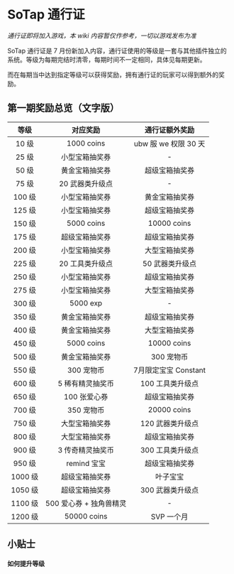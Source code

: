 # SoTap 通行证

*通行证即将加入游戏，本 wiki 内容暂仅作参考，一切以游戏发布为准*

SoTap 通行证是 7 月份新加入内容，通行证使用的等级是一套与其他插件独立的系统。等级为每期完结时清零，每期时间不一定相同，具体见每期更新。

而在每期当中达到指定等级可以获得奖励，拥有通行证的玩家可以得到额外的奖励。

## 第一期奖励总览（文字版）

| 等级 | 对应奖励 | 通行证额外奖励 |
|:-:|:-:|:-:|
| 10 级 | 1000 coins | ubw 服 we 权限 30 天 |
| 25 级 | 小型宝箱抽奖券 | - |
| 50 级 | 黄金宝箱抽奖券 | 超级宝箱抽奖券 |
| 75 级 | 20 武器类升级点 | - |
| 100 级 | 小型宝箱抽奖券 | 黄金宝箱抽奖券 |
| 125 级 | 小型宝箱抽奖券 | 超级宝箱抽奖券 |
| 150 级 | 5000 coins | 10000 coins |
| 175 级 | 超级宝箱抽奖券 | 超级宝箱抽奖券 |
| 200 级 | 小型宝箱抽奖券 | 大型宝箱抽奖券 |
| 225 级 | 20 工具类升级点 | 50 武器类升级点 |
| 250 级 | 小型宝箱抽奖券 | 超级宝箱抽奖券 |
| 275 级 | 小型宝箱抽奖券 | 大型宝箱抽奖券 |
| 300 级 | 5000 exp | - |
| 350 级 | 黄金宝箱抽奖券 | 超级宝箱抽奖券 |
| 400 级 | 黄金宝箱抽奖券 | 大型宝箱抽奖券 |
| 450 级 | 5000 coins | 10000 coins |
| 500 级 | 黄金宝箱抽奖券 | 300 宠物币 |
| 550 级 | 300 宠物币 | 7月限定宝宝 Constant |
| 600 级 | 5 稀有精灵抽奖币 | 100 工具类升级点 |
| 650 级 | 100 张爱心券 | 超级宝箱抽奖券 |
| 700 级 | 350 宠物币 | 20000 coins |
| 750 级 | 大型宝箱抽奖券 | 120 武器类升级点 |
| 800 级 | 大型宝箱抽奖券 | 超级宝箱抽奖券 |
| 900 级 | 3 传奇精灵抽奖币 | 300 工具类升级点 |
| 950 级 | remind 宝宝 | 超级宝箱抽奖券 |
| 1000 级 | 超级宝箱抽奖券 | 叶子宝宝 |
| 1050 级 | 超级宝箱抽奖券 | 300 武器类升级点 |
| 1100 级 | 500 爱心券 + 独角兽精灵 | - |
| 1200 级 | 50000 coins | SVP 一个月 |

## 小贴士

#### 如何提升等级
